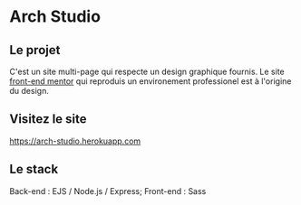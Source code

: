 # Arch Studio

## Le projet

C'est un site multi-page qui respecte un design graphique fournis. Le site [front-end mentor](https://www.frontendmentor.io/) qui reproduis un environement professionel est à l'origine du design.

## Visitez le site

https://arch-studio.herokuapp.com

## Le stack

Back-end : EJS / Node.js / Express;
Front-end : Sass